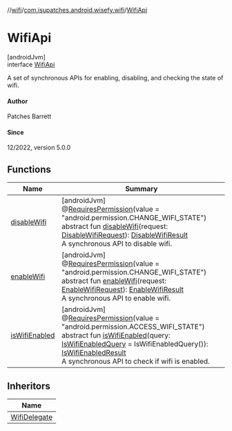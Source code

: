 //[wifi](../../../index.md)/[com.isupatches.android.wisefy.wifi](../index.md)/[WifiApi](index.md)

# WifiApi

[androidJvm]\
interface [WifiApi](index.md)

A set of synchronous APIs for enabling, disabling, and checking the state of wifi.

#### Author

Patches Barrett

#### Since

12/2022, version 5.0.0

## Functions

| Name | Summary |
|---|---|
| [disableWifi](disable-wifi.md) | [androidJvm]<br>@[RequiresPermission](https://developer.android.com/reference/kotlin/androidx/annotation/RequiresPermission.html)(value = &quot;android.permission.CHANGE_WIFI_STATE&quot;)<br>abstract fun [disableWifi](disable-wifi.md)(request: [DisableWifiRequest](../../com.isupatches.android.wisefy.wifi.entities/-disable-wifi-request/index.md)): [DisableWifiResult](../../com.isupatches.android.wisefy.wifi.entities/-disable-wifi-result/index.md)<br>A synchronous API to disable wifi. |
| [enableWifi](enable-wifi.md) | [androidJvm]<br>@[RequiresPermission](https://developer.android.com/reference/kotlin/androidx/annotation/RequiresPermission.html)(value = &quot;android.permission.CHANGE_WIFI_STATE&quot;)<br>abstract fun [enableWifi](enable-wifi.md)(request: [EnableWifiRequest](../../com.isupatches.android.wisefy.wifi.entities/-enable-wifi-request/index.md)): [EnableWifiResult](../../com.isupatches.android.wisefy.wifi.entities/-enable-wifi-result/index.md)<br>A synchronous API to enable wifi. |
| [isWifiEnabled](is-wifi-enabled.md) | [androidJvm]<br>@[RequiresPermission](https://developer.android.com/reference/kotlin/androidx/annotation/RequiresPermission.html)(value = &quot;android.permission.ACCESS_WIFI_STATE&quot;)<br>abstract fun [isWifiEnabled](is-wifi-enabled.md)(query: [IsWifiEnabledQuery](../../com.isupatches.android.wisefy.wifi.entities/-is-wifi-enabled-query/index.md) = IsWifiEnabledQuery()): [IsWifiEnabledResult](../../com.isupatches.android.wisefy.wifi.entities/-is-wifi-enabled-result/index.md)<br>A synchronous API to check if wifi is enabled. |

## Inheritors

| Name |
|---|
| [WifiDelegate](../-wifi-delegate/index.md) |
